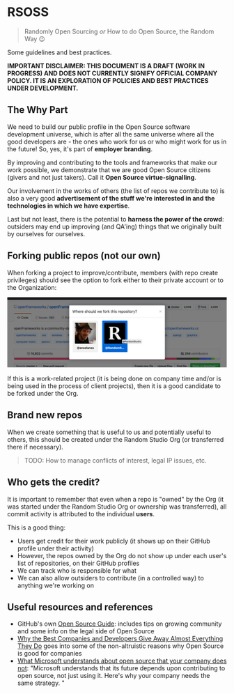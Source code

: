 # RSOSS
> Randomly Open Sourcing
*or*
> How to do Open Source, the Random Way 😉


Some guidelines and best practices.

**IMPORTANT DISCLAIMER: THIS DOCUMENT IS A DRAFT (WORK IN PROGRESS) AND DOES NOT CURRENTLY SIGNIFY OFFICIAL COMPANY POLICY. IT IS AN EXPLORATION OF POLICIES AND BEST PRACTICES UNDER DEVELOPMENT.**


## The Why Part
We need to build our public profile in the Open Source software development universe, which is after all the same universe where all the good developers are - the ones who work for us or who might work for us in the future! So, yes, it's part of **employer branding**.

By improving and contributing to the tools and frameworks that make our work possible, we demonstrate that we are good Open Source citizens (givers and not just takers). Call it **Open Source virtue-signalling**.

Our involvement in the works of others (the list of repos we contribute to) is also a very good **advertisement of the stuff we're interested in and the technologies in which we have expertise**.

Last but not least, there is the potential to **harness the power of the crowd**: outsiders may end up improving (and QA'ing) things that we originally built by ourselves for ourselves.



## Forking public repos (not our own)
When forking a project to improve/contribute, members (with repo create privileges) should see the option to fork either to their private account or to the Organization:

![forking public repos](forking-public.png "forking publicly")

If this is a work-related project (it is being done on company time and/or is being used in the process of client projects), then it is a good candidate to be forked under the Org.



## Brand new repos
When we create something that is useful to us and potentially useful to others, this should be created under the Random Studio Org (or transferred there if necessary). 

> TODO: How to manage conflicts of interest, legal IP issues, etc.



## Who gets the credit?
It is important to remember that even when a repo is "owned" by the Org (it was started under the Random Studio Org or ownership was transferred), all commit activity is attributed to the individual **users**.

This is a good thing:
* Users get credit for their work publicly (it shows up on their GitHub profile under their activity)
* However, the repos owned by the Org do not show up under each user's list of repositories, on their GitHub profiles
* We can track who is responsible for what
* We can also allow outsiders to contribute (in a controlled way) to anything we're working on

## Useful resources and references
* GitHub's own [Open Source Guide](https://opensource.guide/): includes tips on growing community and some info on the legal side of Open Source
* [Why the Best Companies and Developers Give Away Almost Everything They Do](https://blog.ycombinator.com/why-the-best-give-away/) goes into some of the non-altruistic reasons why Open Source is good for companies
* [What Microsoft understands about open source that your company does not](https://www.techrepublic.com/article/what-microsoft-understands-about-open-source-that-your-company-does-not/): "Microsoft understands that its future depends upon contributing to open source, not just using it. Here's why your company needs the same strategy. "
